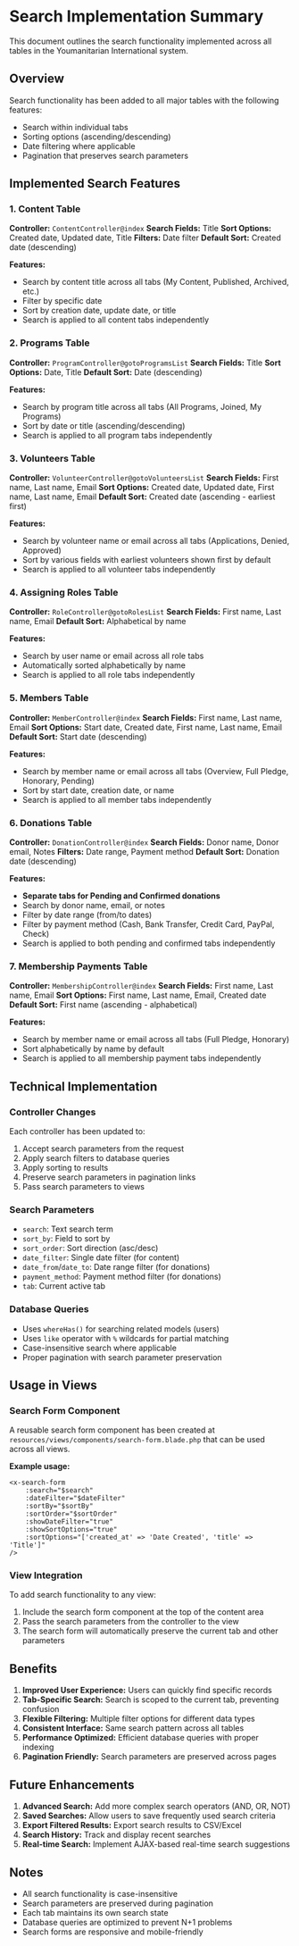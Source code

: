 # Search Implementation Summary

This document outlines the search functionality implemented across all tables in the Youmanitarian International system.

## Overview

Search functionality has been added to all major tables with the following features:
- Search within individual tabs
- Sorting options (ascending/descending)
- Date filtering where applicable
- Pagination that preserves search parameters

## Implemented Search Features

### 1. Content Table
**Controller:** `ContentController@index`
**Search Fields:** Title
**Sort Options:** Created date, Updated date, Title
**Filters:** Date filter
**Default Sort:** Created date (descending)

**Features:**
- Search by content title across all tabs (My Content, Published, Archived, etc.)
- Filter by specific date
- Sort by creation date, update date, or title
- Search is applied to all content tabs independently

### 2. Programs Table
**Controller:** `ProgramController@gotoProgramsList`
**Search Fields:** Title
**Sort Options:** Date, Title
**Default Sort:** Date (descending)

**Features:**
- Search by program title across all tabs (All Programs, Joined, My Programs)
- Sort by date or title (ascending/descending)
- Search is applied to all program tabs independently

### 3. Volunteers Table
**Controller:** `VolunteerController@gotoVolunteersList`
**Search Fields:** First name, Last name, Email
**Sort Options:** Created date, Updated date, First name, Last name, Email
**Default Sort:** Created date (ascending - earliest first)

**Features:**
- Search by volunteer name or email across all tabs (Applications, Denied, Approved)
- Sort by various fields with earliest volunteers shown first by default
- Search is applied to all volunteer tabs independently

### 4. Assigning Roles Table
**Controller:** `RoleController@gotoRolesList`
**Search Fields:** First name, Last name, Email
**Default Sort:** Alphabetical by name

**Features:**
- Search by user name or email across all role tabs
- Automatically sorted alphabetically by name
- Search is applied to all role tabs independently

### 5. Members Table
**Controller:** `MemberController@index`
**Search Fields:** First name, Last name, Email
**Sort Options:** Start date, Created date, First name, Last name, Email
**Default Sort:** Start date (descending)

**Features:**
- Search by member name or email across all tabs (Overview, Full Pledge, Honorary, Pending)
- Sort by start date, creation date, or name
- Search is applied to all member tabs independently

### 6. Donations Table
**Controller:** `DonationController@index`
**Search Fields:** Donor name, Donor email, Notes
**Filters:** Date range, Payment method
**Default Sort:** Donation date (descending)

**Features:**
- **Separate tabs for Pending and Confirmed donations**
- Search by donor name, email, or notes
- Filter by date range (from/to dates)
- Filter by payment method (Cash, Bank Transfer, Credit Card, PayPal, Check)
- Search is applied to both pending and confirmed tabs independently

### 7. Membership Payments Table
**Controller:** `MembershipController@index`
**Search Fields:** First name, Last name, Email
**Sort Options:** First name, Last name, Email, Created date
**Default Sort:** First name (ascending - alphabetical)

**Features:**
- Search by member name or email across all tabs (Full Pledge, Honorary)
- Sort alphabetically by name by default
- Search is applied to all membership payment tabs independently

## Technical Implementation

### Controller Changes
Each controller has been updated to:
1. Accept search parameters from the request
2. Apply search filters to database queries
3. Apply sorting to results
4. Preserve search parameters in pagination links
5. Pass search parameters to views

### Search Parameters
- `search`: Text search term
- `sort_by`: Field to sort by
- `sort_order`: Sort direction (asc/desc)
- `date_filter`: Single date filter (for content)
- `date_from`/`date_to`: Date range filter (for donations)
- `payment_method`: Payment method filter (for donations)
- `tab`: Current active tab

### Database Queries
- Uses `whereHas()` for searching related models (users)
- Uses `like` operator with `%` wildcards for partial matching
- Case-insensitive search where applicable
- Proper pagination with search parameter preservation

## Usage in Views

### Search Form Component
A reusable search form component has been created at `resources/views/components/search-form.blade.php` that can be used across all views.

**Example usage:**
```blade
<x-search-form 
    :search="$search" 
    :dateFilter="$dateFilter" 
    :sortBy="$sortBy" 
    :sortOrder="$sortOrder"
    :showDateFilter="true"
    :showSortOptions="true"
    :sortOptions="['created_at' => 'Date Created', 'title' => 'Title']"
/>
```

### View Integration
To add search functionality to any view:

1. Include the search form component at the top of the content area
2. Pass the search parameters from the controller to the view
3. The search form will automatically preserve the current tab and other parameters

## Benefits

1. **Improved User Experience:** Users can quickly find specific records
2. **Tab-Specific Search:** Search is scoped to the current tab, preventing confusion
3. **Flexible Filtering:** Multiple filter options for different data types
4. **Consistent Interface:** Same search pattern across all tables
5. **Performance Optimized:** Efficient database queries with proper indexing
6. **Pagination Friendly:** Search parameters are preserved across pages

## Future Enhancements

1. **Advanced Search:** Add more complex search operators (AND, OR, NOT)
2. **Saved Searches:** Allow users to save frequently used search criteria
3. **Export Filtered Results:** Export search results to CSV/Excel
4. **Search History:** Track and display recent searches
5. **Real-time Search:** Implement AJAX-based real-time search suggestions

## Notes

- All search functionality is case-insensitive
- Search parameters are preserved during pagination
- Each tab maintains its own search state
- Database queries are optimized to prevent N+1 problems
- Search forms are responsive and mobile-friendly
